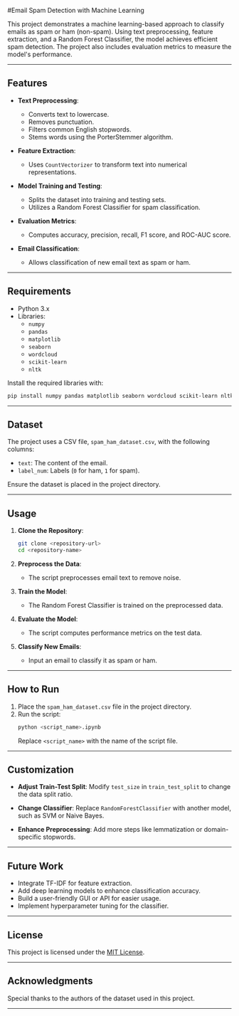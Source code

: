 #Email Spam Detection with Machine Learning

This project demonstrates a machine learning-based approach to classify emails as spam or ham (non-spam). Using text preprocessing, feature extraction, and a Random Forest Classifier, the model achieves efficient spam detection. The project also includes evaluation metrics to measure the model's performance.

---

## Features

- **Text Preprocessing**:
  - Converts text to lowercase.
  - Removes punctuation.
  - Filters common English stopwords.
  - Stems words using the PorterStemmer algorithm.
  
- **Feature Extraction**:
  - Uses `CountVectorizer` to transform text into numerical representations.
  
- **Model Training and Testing**:
  - Splits the dataset into training and testing sets.
  - Utilizes a Random Forest Classifier for spam classification.

- **Evaluation Metrics**:
  - Computes accuracy, precision, recall, F1 score, and ROC-AUC score.
  
- **Email Classification**:
  - Allows classification of new email text as spam or ham.

---

## Requirements

- Python 3.x
- Libraries:
  - `numpy`
  - `pandas`
  - `matplotlib`
  - `seaborn`
  - `wordcloud`
  - `scikit-learn`
  - `nltk`

Install the required libraries with:
```bash
pip install numpy pandas matplotlib seaborn wordcloud scikit-learn nltk
```

---

## Dataset

The project uses a CSV file, `spam_ham_dataset.csv`, with the following columns:
- `text`: The content of the email.
- `label_num`: Labels (`0` for ham, `1` for spam).

Ensure the dataset is placed in the project directory.

---

## Usage

1. **Clone the Repository**:
   ```bash
   git clone <repository-url>
   cd <repository-name>
   ```

2. **Preprocess the Data**:
   - The script preprocesses email text to remove noise.

3. **Train the Model**:
   - The Random Forest Classifier is trained on the preprocessed data.

4. **Evaluate the Model**:
   - The script computes performance metrics on the test data.

5. **Classify New Emails**:
   - Input an email to classify it as spam or ham.

---

## How to Run

1. Place the `spam_ham_dataset.csv` file in the project directory.
2. Run the script:
   ```bash
   python <script_name>.ipynb
   ```
   Replace `<script_name>` with the name of the script file.

---

## Customization

- **Adjust Train-Test Split**:
  Modify `test_size` in `train_test_split` to change the data split ratio.

- **Change Classifier**:
  Replace `RandomForestClassifier` with another model, such as SVM or Naive Bayes.

- **Enhance Preprocessing**:
  Add more steps like lemmatization or domain-specific stopwords.

---

## Future Work

- Integrate TF-IDF for feature extraction.
- Add deep learning models to enhance classification accuracy.
- Build a user-friendly GUI or API for easier usage.
- Implement hyperparameter tuning for the classifier.

---

## License

This project is licensed under the [MIT License](LICENSE).

---


## Acknowledgments

Special thanks to the authors of the dataset used in this project.

--- 



